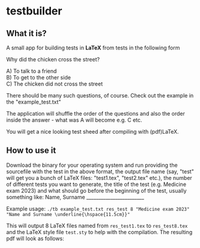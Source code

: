# testbuilder

## What it is?
A small app for building tests in **LaTeX** from tests in the following form 

Why did the chicken cross the street?

A) To talk to a friend<br />
B) To get to the other side<br />
C) The chicken did not cross the street

There should be many such questions, of course. Check out the example in the "example_test.txt"

The application will shuffle the order of the questions and also the order inside the answer - what was A will become e.g. C etc. 

You will get a nice looking test sheed after compiling with (pdf)LaTeX. 

## How to use it

Download the binary for your operating system and run providing the sourcefile with the test in the above format, the output file name (say, "test" will get you a bunch of LaTeX files: "test1.tex", "test2.tex" etc.), the number of different tests you want to generate, the title of the test (e.g. Medicine exam 2023) and what should go before the beginning of the test, usually something like: Name, Surname ________________________

Example usage:
`./tb example_test.txt res_test 8 "Medicine exam 2023" "Name and Surname \underline{\hspace{11.5cm}}"`

This will output 8 LaTeX files named from `res_test1.tex` to `res_test8.tex` and the LaTeX style file `test.sty` to help with the compilation. The resulting pdf will look as follows:

